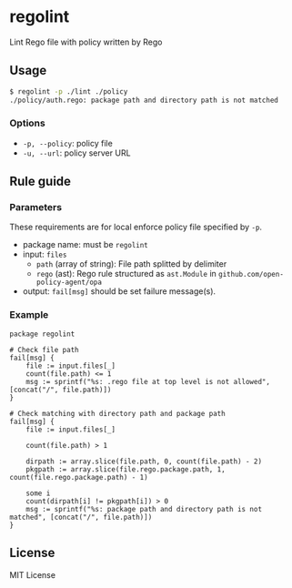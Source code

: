 # regolint

Lint Rego file with policy written by Rego

## Usage

```bash
$ regolint -p ./lint ./policy
./policy/auth.rego: package path and directory path is not matched
```

### Options

- `-p, --policy`: policy file
- `-u, --url`: policy server URL

## Rule guide

### Parameters

These requirements are for local enforce policy file specified by `-p`.

- package name: must be `regolint`
- input: `files`
    - `path` (array of string): File path splitted by delimiter
    - `rego` (ast): Rego rule structured as `ast.Module` in `github.com/open-policy-agent/opa`
- output: `fail[msg]` should be set failure message(s).

### Example

```rego
package regolint

# Check file path
fail[msg] {
    file := input.files[_]
    count(file.path) <= 1
    msg := sprintf("%s: .rego file at top level is not allowed", [concat("/", file.path)])
}

# Check matching with directory path and package path
fail[msg] {
    file := input.files[_]

    count(file.path) > 1

    dirpath := array.slice(file.path, 0, count(file.path) - 2)
    pkgpath := array.slice(file.rego.package.path, 1, count(file.rego.package.path) - 1)

    some i
    count(dirpath[i] != pkgpath[i]) > 0
    msg := sprintf("%s: package path and directory path is not matched", [concat("/", file.path)])
}
```

## License

MIT License
